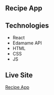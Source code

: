 ## Recipe App 

## Technologies 
- React
- Edamame API
- HTML
- CSS
- JS

## Live Site
[Recipe App](https://recipegenerator22.netlify.app)

